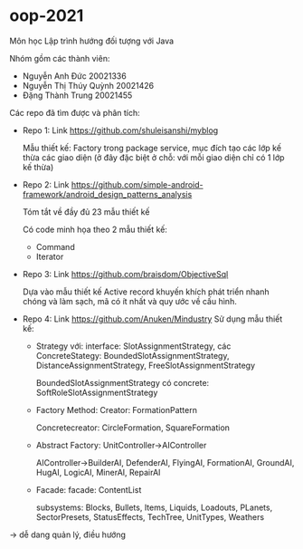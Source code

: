 # oop-2021
Môn học Lập trình hướng đối tượng với Java

Nhóm gồm các thành viên:
- Nguyễn Anh Đức 20021336
- Nguyễn Thị Thúy Quỳnh 20021426
- Đặng Thành Trung 20021455


Các repo đã tìm được và phân tích:

+ Repo 1: Link https://github.com/shuleisanshi/myblog

  Mẫu thiết kế: Factory trong package service, mục đích tạo các lớp kế thừa các giao diện 
    (ở đây đặc biệt ở chỗ: với mỗi giao diện chỉ có 1 lớp kế thừa)
  
 
 
+ Repo 2: Link https://github.com/simple-android-framework/android_design_patterns_analysis
 
  Tóm tắt về đầy đủ 23 mẫu thiết kế
  
  Có code minh họa theo 2 mẫu thiết kế:
  - Command
  - Iterator

+ Repo 3: Link https://github.com/braisdom/ObjectiveSql
  
  Dựa vào mẫu thiết kế Active record khuyến khích phát triển nhanh chóng và làm sạch, mã có ít nhất và quy ước về cấu hình.

+ Repo 4: Link https://github.com/Anuken/Mindustry
  Sử dụng mẫu thiết kế:
  - Strategy với:
	  interface: SlotAssignmentStrategy,
	  các ConcreteStategy: BoundedSlotAssignmentStrategy, DistanceAssignmentStrategy, FreeSlotAssignmentStrategy
	  
	  BoundedSlotAssignmentStrategy có concrete: SoftRoleSlotAssignmentStrategy
  - Factory Method:
	  Creator: FormationPattern
	  
	  Concretecreator: CircleFormation, SquareFormation
  - Abstract Factory:
	  UnitController->AIController
	  
	  AIController->BuilderAI, DefenderAI, FlyingAI, FormationAI, GroundAI, HugAI, LogicAI, MinerAI, RepairAI
  - Facade:
	  facade: ContentList
	  
	  subsystems: Blocks, Bullets, Items, Liquids, Loadouts, PLanets, SectorPresets, StatusEffects, TechTree, UnitTypes, Weathers

-> dễ dang quản lý, điều hướng
